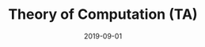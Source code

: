 ---
title: "Theory of Computation (TA)"
collection: teaching
type: "Undergraduate course"
permalink: /teaching/2018-UConn-3502
venue: "University of Connecticut, Department of EECS"
date: "2019-09-01"
location: "Storrs, CT"
---